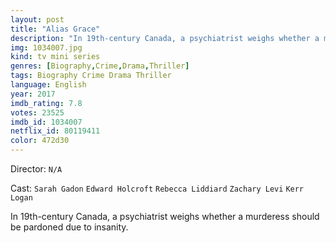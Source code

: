 ```yaml
---
layout: post
title: "Alias Grace"
description: "In 19th-century Canada, a psychiatrist weighs whether a murderess should be pardoned due to insanity..."
img: 1034007.jpg
kind: tv mini series
genres: [Biography,Crime,Drama,Thriller]
tags: Biography Crime Drama Thriller 
language: English
year: 2017
imdb_rating: 7.8
votes: 23525
imdb_id: 1034007
netflix_id: 80119411
color: 472d30
---
```

Director: `N/A`  

Cast: `Sarah Gadon` `Edward Holcroft` `Rebecca Liddiard` `Zachary Levi` `Kerr Logan` 

In 19th-century Canada, a psychiatrist weighs whether a murderess should be pardoned due to insanity.